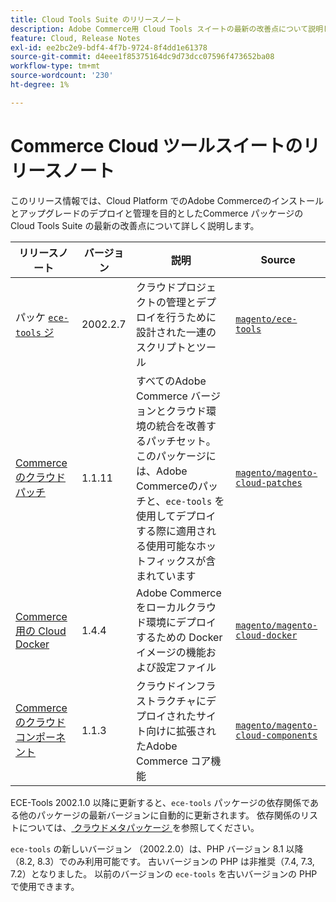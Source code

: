 ```yaml
---
title: Cloud Tools Suite のリリースノート
description: Adobe Commerce用 Cloud Tools スイートの最新の改善点について説明します。
feature: Cloud, Release Notes
exl-id: ee2bc2e9-bdf4-4f7b-9724-8f4dd1e61378
source-git-commit: d4eee1f85375164dc9d73dcc07596f473652ba08
workflow-type: tm+mt
source-wordcount: '230'
ht-degree: 1%

---
```


# Commerce Cloud ツールスイートのリリースノート

このリリース情報では、Cloud Platform でのAdobe Commerceのインストールとアップグレードのデプロイと管理を目的としたCommerce パッケージの Cloud Tools Suite の最新の改善点について詳しく説明します。

| リリースノート | バージョン | 説明 | Source |
| ----------------- |----------| ---------------------------------------- | --------------------------- |
| パッケ [`ece-tools` ジ ](ece-tools-package.md) | 2002.2.7 | クラウドプロジェクトの管理とデプロイを行うために設計された一連のスクリプトとツール | [`magento/ece-tools`](https://github.com/magento/ece-tools/tree/2002.2.7) |
| [Commerceのクラウドパッチ ](cloud-patches.md) | 1.1.11 | すべてのAdobe Commerce バージョンとクラウド環境の統合を改善するパッチセット。 このパッケージには、Adobe Commerceのパッチと、`ece-tools` を使用してデプロイする際に適用される使用可能なホットフィックスが含まれています | [`magento/magento-cloud-patches`](https://github.com/magento/magento-cloud-patches/tree/1.1.11) |
| [Commerce用の Cloud Docker](cloud-docker.md) | 1.4.4 | Adobe Commerceをローカルクラウド環境にデプロイするための Docker イメージの機能および設定ファイル | [`magento/magento-cloud-docker`](https://github.com/magento/magento-cloud-docker/tree/1.4.4) |
| [Commerceのクラウドコンポーネント ](cloud-components.md) | 1.1.3 | クラウドインフラストラクチャにデプロイされたサイト向けに拡張されたAdobe Commerce コア機能 | [`magento/magento-cloud-components`](https://github.com/magento/magento-cloud-components/tree/1.1.3) |

ECE-Tools 2002.1.0 以降に更新すると、`ece-tools` パッケージの依存関係である他のパッケージの最新バージョンに自動的に更新されます。 依存関係のリストについては、[ クラウドメタパッケージ ](../development/overview.md#cloud-metapackage) を参照してください。

`ece-tools` の新しいバージョン （2002.2.0）は、PHP バージョン 8.1 以降（8.2, 8.3）でのみ利用可能です。 古いバージョンの PHP は非推奨（7.4, 7.3, 7.2）となりました。 以前のバージョンの `ece-tools` を古いバージョンの PHP で使用できます。

